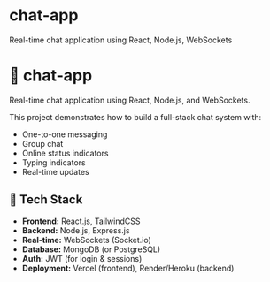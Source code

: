 # chat-app
Real-time chat application using React, Node.js, WebSockets
# 💬 chat-app
Real-time chat application using React, Node.js, and WebSockets.

This project demonstrates how to build a full-stack chat system with:
- One-to-one messaging
- Group chat
- Online status indicators
- Typing indicators
- Real-time updates
## 🔧 Tech Stack
- **Frontend:** React.js, TailwindCSS  
- **Backend:** Node.js, Express.js  
- **Real-time:** WebSockets (Socket.io)  
- **Database:** MongoDB (or PostgreSQL)  
- **Auth:** JWT (for login & sessions)  
- **Deployment:** Vercel (frontend), Render/Heroku (backend)
